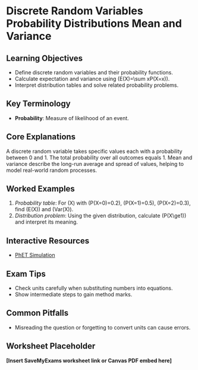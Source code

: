 # Discrete Random Variables Probability Distributions Mean and Variance

## Learning Objectives
- Define discrete random variables and their probability functions.
- Calculate expectation and variance using \(E(X)=\sum xP(X=x)\).
- Interpret distribution tables and solve related probability problems.

## Key Terminology
- **Probability**: Measure of likelihood of an event.

## Core Explanations
A discrete random variable takes specific values each with a probability between 0 and 1.  The total probability over all outcomes equals 1.  Mean and variance describe the long-run average and spread of values, helping to model real-world random processes.

## Worked Examples
1. *Probability table*: For \(X\) with \(P(X=0)=0.2\), \(P(X=1)=0.5\), \(P(X=2)=0.3\), find \(E(X)\) and \(Var(X)\).
2. *Distribution problem*: Using the given distribution, calculate \(P(X\ge1)\) and interpret its meaning.

## Interactive Resources
- [PhET Simulation](https://phet.colorado.edu/)

## Exam Tips
- Check units carefully when substituting numbers into equations.
- Show intermediate steps to gain method marks.

## Common Pitfalls
- Misreading the question or forgetting to convert units can cause errors.

## Worksheet Placeholder
**[Insert SaveMyExams worksheet link or Canvas PDF embed here]**
